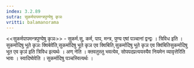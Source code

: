 ```yaml
---
index: 3.2.89
sutra: सुकर्मपापमन्त्रपुण्येषु कृञः
vritti: balamanorama
---
```


<<सुकर्मपापमन्त्रपुण्येषु कृञः>> - सुकर्म.सु, कर्म, पाप, मन्त्र, पुण्य एषां पञ्चानां द्वन्द्वः । त्रिविध इति ।सुकर्मादिषु भूते कृञः क्विबेवे॑ति,सुकर्मादिषु भूते कृञ एव क्विबिति,सुकर्मादिषु भूते कृञ एव क्वि॑बितिसुकर्मादिषु भूत एव कृञ॑ इति त्रिविध इत्यर्थः । अण् नेति । क्तवतुस्तु भवत्येव, सोपपदप्रत्ययस्यैव नियमेन व्यावृत्तेरिति भावः । स्वादिष्वेवेति । सुकर्मादिषु पञ्चस्वित्यर्थः । 